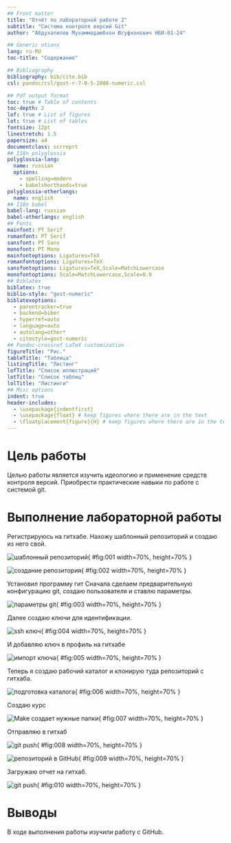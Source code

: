 ```yaml
---
## Front matter
title: "Отчёт по лабораторной работе 2"
subtitle: "Система контроля версий Git"
author: "Абдухалилов Мухаммадаюбхон Юсуфхонович НБИ-01-24"

## Generic otions
lang: ru-RU
toc-title: "Содержание"

## Bibliography
bibliography: bib/cite.bib
csl: pandoc/csl/gost-r-7-0-5-2008-numeric.csl

## Pdf output format
toc: true # Table of contents
toc-depth: 2
lof: true # List of figures
lot: true # List of tables
fontsize: 12pt
linestretch: 1.5
papersize: a4
documentclass: scrreprt
## I18n polyglossia
polyglossia-lang:
  name: russian
  options:
	- spelling=modern
	- babelshorthands=true
polyglossia-otherlangs:
  name: english
## I18n babel
babel-lang: russian
babel-otherlangs: english
## Fonts
mainfont: PT Serif
romanfont: PT Serif
sansfont: PT Sans
monofont: PT Mono
mainfontoptions: Ligatures=TeX
romanfontoptions: Ligatures=TeX
sansfontoptions: Ligatures=TeX,Scale=MatchLowercase
monofontoptions: Scale=MatchLowercase,Scale=0.9
## Biblatex
biblatex: true
biblio-style: "gost-numeric"
biblatexoptions:
  - parentracker=true
  - backend=biber
  - hyperref=auto
  - language=auto
  - autolang=other*
  - citestyle=gost-numeric
## Pandoc-crossref LaTeX customization
figureTitle: "Рис."
tableTitle: "Таблица"
listingTitle: "Листинг"
lofTitle: "Список иллюстраций"
lotTitle: "Список таблиц"
lolTitle: "Листинги"
## Misc options
indent: true
header-includes:
  - \usepackage{indentfirst}
  - \usepackage{float} # keep figures where there are in the text
  - \floatplacement{figure}{H} # keep figures where there are in the text
---
```


# Цель работы

Целью работы является изучить идеологию и применение средств контроля версий. Приобрести практические навыки по работе с системой git.

# Выполнение лабораторной работы

Регистрируюсь на гитхабе.
Нахожу шаблонный репозиторий и создаю из него свой.

![шаблонный репозиторий](image/01.png){ #fig:001 width=70%, height=70% }

![создание репозитория](image/02.png){ #fig:002 width=70%, height=70% }

Установил программу гит
Сначала сделаем предварительную конфигурацию git, создаю пользователя и ставлю параметры.

![параметры git](image/03.png){ #fig:003 width=70%, height=70% }

Далее создаю ключи для идентификации.

![ssh ключ](image/04.png){ #fig:004 width=70%, height=70% }

И добавляю ключ в профиль на гитхабе

![импорт ключа](image/05.png){ #fig:005 width=70%, height=70% }

Теперь я создаю рабочий каталог и клонирую туда репозиторий с гитхаба.

![подготовка каталога](image/06.png){ #fig:006 width=70%, height=70% }

Создаю курс

![Make создает нужные папки](image/07.png){ #fig:007 width=70%, height=70% }

Отправляю в гитхаб

![git push](image/08.png){ #fig:008 width=70%, height=70% }

![репозиторий в GitHub](image/09.png){ #fig:009 width=70%, height=70% }

Загружаю отчет на гитхаб. 

![git push](image/10.png){ #fig:010 width=70%, height=70% }

# Выводы

В ходе выполнения работы изучили работу с GitHub.